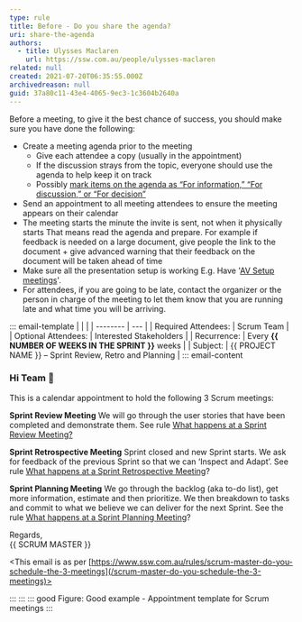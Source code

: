 ```yaml
---
type: rule
title: Before - Do you share the agenda?
uri: share-the-agenda
authors:
  - title: Ulysses Maclaren
    url: https://ssw.com.au/people/ulysses-maclaren
related: null
created: 2021-07-20T06:35:55.000Z
archivedreason: null
guid: 37a80c11-43e4-4065-9ec3-1c3604b2640a
---
```

Before a meeting, to give it the best chance of success, you should make sure you have done the following:

<!--endintro-->

* Create a meeting agenda prior to the meeting
  * Give each attendee a copy (usually in the appointment)
  * If the discussion strays from the topic, everyone should use the agenda to help keep it on track
  * Possibly [mark items on the agenda as “For information,” “For discussion,” or “For decision”](/stick-to-the-agenda-and-complete-the-meetings-goal)
* Send an appointment to all meeting attendees to ensure the meeting appears on their calendar
* The meeting starts the minute the invite is sent, not when it physically starts
  That means read the agenda and prepare. For example if feedback is needed on a large document, give people the link to the document + give advanced warning that  their feedback on the document will be taken ahead of time
* Make sure all the presentation setup is working
  E.g. Have '[AV Setup meetings](https://my.sugarlearning.com/SSW/items/13053/av-setup-for-microsoft-teams-meetings-sydney-chapel)'.
* For attendees, if you are going to be late, contact the organizer or the person in charge of the meeting to let them know that you are running late and what time you will be arriving.

::: email-template
|          |     |
| -------- | --- |
| Required Attendees:      | Scrum Team |
| Optional Attendees:      | Interested Stakeholders |
| Recurrence:     | Every  **{{ NUMBER OF WEEKS IN THE SPRINT }}** weeks |
| Subject: | {{ PROJECT NAME }} – Sprint Review, Retro and Planning |
::: email-content  

### Hi Team 👋

This is a calendar appointment to hold the following 3 Scrum meetings:

**Sprint Review Meeting**
We will go through the user stories that have been completed and demonstrate them.
See rule [What happens at a Sprint Review Meeting?](/do-you-know-what-happens-at-a-sprint-review-meeting)

**Sprint Retrospective Meeting**
Sprint closed and new Sprint starts.
We ask for feedback of the previous Sprint so that we can ‘Inspect and Adapt’.
See rule [What happens at a Sprint Retrospective Meeting](/do-you-know-what-happens-at-a-sprint-retrospective-meeting)?

**Sprint Planning Meeting**
We go through the backlog (aka to-do list), get more information, estimate and then prioritize.
We then breakdown to tasks and commit to what we believe we can deliver for the next Sprint.
See the rule [What happens at a Sprint Planning Meeting](/do-you-know-what-happens-at-a-sprint-planning-meeting)?

Regards,  
{{ SCRUM MASTER }}

<This email is as per [https://www.ssw.com.au/rules/scrum-master-do-you-schedule-the-3-meetings](/scrum-master-do-you-schedule-the-3-meetings)>

:::
:::
::: good
Figure: Good example - Appointment template for Scrum meetings
:::
